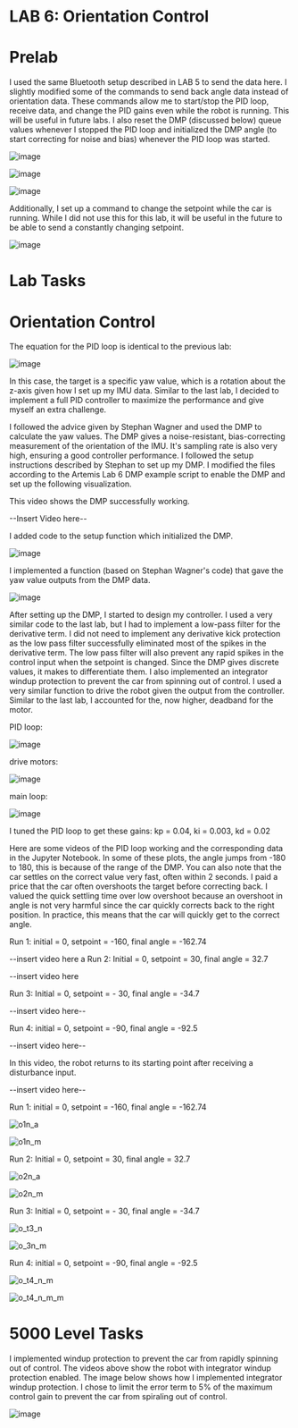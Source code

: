 # LAB 6: Orientation Control

# Prelab

I used the same Bluetooth setup described in LAB 5 to send the data here. I slightly modified some of the commands to send back angle data instead of orientation data. These commands allow me to start/stop the PID loop, receive data, and change the PID gains even while the robot is running. This will be useful in future labs. I also reset the DMP (discussed below) queue values whenever I stopped the PID loop and initialized the DMP angle (to start correcting for noise and bias) whenever the PID loop was started. 

![image](https://github.com/user-attachments/assets/6ee609b7-8fa3-4211-91bc-4622cc2664aa)

![image](https://github.com/user-attachments/assets/808a800e-eac9-458b-914c-ae8e52770640)

![image](https://github.com/user-attachments/assets/3893c8c7-7295-4a7f-a56a-6fe83e5ee95b)


Additionally, I set up a command to change the setpoint while the car is running. While I did not use this for this lab, it will be useful in the future to be able to send a constantly changing setpoint. 

![image](https://github.com/user-attachments/assets/58a0afb5-c9fd-41a4-88d1-2982147ab020)


# Lab Tasks

# Orientation Control

The equation for the PID loop is identical to the previous lab:

![image](https://github.com/user-attachments/assets/4073f73f-609b-4a52-a1d4-0544f290199c)

In this case, the target is a specific yaw value, which is a rotation about the z-axis given how I set up my IMU data. Similar to the last lab, I decided to implement a full PID controller to maximize the performance and give myself an extra challenge. 

I followed the advice given by Stephan Wagner and used the DMP to calculate the yaw values. The DMP gives a noise-resistant, bias-correcting measurement of the orientation of the IMU. It's sampling rate is also very high, ensuring a good controller performance. I followed the setup instructions described by Stephan to set up my DMP. I modified the files according to the Artemis Lab 6 DMP example script to enable the DMP and set up the following visualization. 

This video shows the DMP successfully working. 

--Insert Video here--

I added code to the setup function which initialized the DMP. 

![image](https://github.com/user-attachments/assets/76817842-7e48-42c0-96d7-6b87dcfa2287)

I implemented a function (based on Stephan Wagner's code) that gave the yaw value outputs from the DMP data.

![image](https://github.com/user-attachments/assets/16767820-92ec-4b5f-8762-5e2023a9a286)

After setting up the DMP, I started to design my controller. I used a very similar code to the last lab, but I had to implement a low-pass filter for the derivative term. I did not need to implement any derivative kick protection as the low pass filter successfully eliminated most of the spikes in the derivative term. The low pass filter will also prevent any rapid spikes in the control input when the setpoint is changed. Since the DMP gives discrete values, it makes to differentiate them. I also implemented an integrator windup protection to prevent the car from spinning out of control. I used a very similar function to drive the robot given the output from the controller. Similar to the last lab, I accounted for the, now higher, deadband for the motor. 

PID loop:

![image](https://github.com/user-attachments/assets/5758e83e-7ef8-44d2-9d99-5d476bddcbb5)

drive motors:

![image](https://github.com/user-attachments/assets/7b3a66cc-9356-465a-b085-89c2c9179c57)

main loop:

![image](https://github.com/user-attachments/assets/ac1c9d2b-2ec8-4469-aa0a-fafb157522ee)

I tuned the PID loop to get these gains: kp = 0.04, ki = 0.003, kd = 0.02

Here are some videos of the PID loop working and the corresponding data in the Jupyter Notebook. In some of these plots, the angle jumps from -180 to 180, this is because of the range of the DMP. You can also note that the car settles on the correct value very fast, often within 2 seconds. I paid a price that the car often overshoots the target before correcting back. I valued the quick settling time over low overshoot because an overshoot in angle is not very harmful since the car quickly corrects back to the right position. In practice, this means that the car will quickly get to the correct angle. 

Run 1: initial = 0, setpoint = -160, final angle = -162.74

--insert video here
a
Run 2: Initial = 0, setpoint = 30, final angle = 32.7

--insert video here

Run 3: Initial = 0, setpoint = - 30, final angle = -34.7

--insert video here--

Run 4: initial = 0, setpoint = -90, final angle = -92.5

--insert video here--

In this video, the robot returns to its starting point after receiving a disturbance input. 

--insert video here--

Run 1: initial = 0, setpoint = -160, final angle = -162.74

![o1n_a](https://github.com/user-attachments/assets/77cfe32c-2291-4066-b2f9-94c671c0946d)

![o1n_m](https://github.com/user-attachments/assets/380aa29a-4b14-4d3d-b40f-80c59e5c4b71)

Run 2: Initial = 0, setpoint = 30, final angle = 32.7

![o2n_a](https://github.com/user-attachments/assets/6612908e-a133-4598-8890-15efdbf2a753)

![o2n_m](https://github.com/user-attachments/assets/bc72d7e4-f601-4bd4-89e3-aefbf693a4e2)

Run 3: Initial = 0, setpoint = - 30, final angle = -34.7

![o_t3_n](https://github.com/user-attachments/assets/207cede5-f844-4fc9-98fe-d66cadd9231f)

![o_3n_m](https://github.com/user-attachments/assets/89182580-d625-4d29-9bfe-edd8d0a496bd)

Run 4: initial = 0, setpoint = -90, final angle = -92.5

![o_t4_n_m](https://github.com/user-attachments/assets/9522787c-527f-4c61-9f8f-6c7f6e89d8b1)

![o_t4_n_m_m](https://github.com/user-attachments/assets/71747e5d-68d4-4088-8c0b-167425198b24)


# 5000 Level Tasks

I implemented windup protection to prevent the car from rapidly spinning out of control. The videos above show the robot with integrator windup protection enabled. The image below shows how I implemented integrator windup protection. I chose to limit the error term to 5% of the maximum control gain to prevent the car from spiraling out of control. 

![image](https://github.com/user-attachments/assets/e2edc3fd-9abc-4429-a996-091838498a2f)



